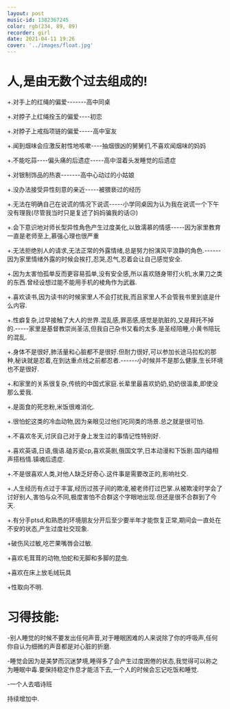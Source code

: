 ```yaml
---
layout: post
music-id: 1382367245
color: rgb(234, 89, 89)
recorder: girl
date: 2021-04-11 19:26
cover: '../images/float.jpg'
---
```

# 人,是由无数个过去组成的!
+.对手上的红绳的偏爱-------高中同桌

+.对脖子上红绳拴玉的偏爱----初恋

+.对脖子上戒指项链的偏爱-----高中室友

+.闻到烟味会应激反射性地咳嗽----抽烟很凶的舅舅们,不喜欢闻烟味的妈妈

+.不能吃蒜----偏头痛的后遗症-----高中湿着头发睡觉的后遗症

+.对银制饰品的热衷-------高中心动过的小姑娘

+.没办法接受异性刻意的亲近-----被猥亵过的经历

+.无法在明确自己在说谎的情况下说谎-----小学同桌因为认为我在说谎一个下午没有理我(尽管我当时只是复述了妈妈骗我的话😥)

+.会下意识地对师长型异性角色产生过度美化,以致濡慕的情感-----因为家里教育一直是老师至上,慕强心理也很严重

+.无法拒绝别人的请求,无法正常的外露情绪,总是努力扮演风平浪静的角色.------因为家里情绪外露的时候会挨打,忍哭,忍气,忍着会让自己感觉安全.

+.因为太害怕孤单反而更容易孤单,没有安全感,所以喜欢随身带打火机,水果刀之类的东西.曾经设想过能不能用手机的棱角作为武器.

+.喜欢读书,因为读书的时候家里人不会打扰我,而且家里人不会管我书里到底是什么内容.

+.性癖复杂,过早接触了大人的世界.混乱感,罪恶感,感觉是肮脏的,又是拜托不掉的.-----家里是基督教崇尚圣洁,但我自己杂书又看的太多.是圣经陪睡,小黄书陪玩的混乱.

+.身体不是很好,肺活量和心脏都不是很好.但耐力很好,可以参加长途马拉松的那种,秘诀就是忍着,在到达重点线之前都忍者.------小时候并不是那么健康,生长环境也不是很好.

+.和家里的关系很复杂,传统的中国式家庭.长辈里最喜欢奶奶,奶奶很温柔,即使没那么爱我.

+.是面食的死忠粉,米饭很难消化.

+.很怕蛇这类的冷血动物,因为亲眼见过他们吃同类的场景.总之就是很可怕.

+.不喜欢冬天,讨厌自己对于身上发生过的事情记性特别好.

+.喜欢英语,日语,俄语.磕苏瓷cp,喜欢英剧,俄国文学,日本动漫和下饭剧.国内磕相声搭档情.镇魂后遗症.

+.不是很喜欢人类,对他人缺乏好奇心.这件事是需要改正的,影响社交.

+.人生经历有点过于丰富,经历过孩子间的欺凌,被老师打过巴掌.从被欺凌时学会了讨好别人,害怕与众不同,极度害怕不合群这个字眼地出现.但还是很不合群到了今天.

+.有分手ptsd,和熟悉的环境朋友分开后至少要半年才能恢复正常,期间会一直处在不安的状态,产生过度社交现象.


+破伤风过敏,吃芒果嘴唇会过敏.    


+喜欢毛茸茸的动物,怕蛇和无脚和多脚的昆虫.    


+喜欢在床上放毛绒玩具    


+性取向不明.    





# 习得技能:
-别人睡觉的时候不要发出任何声音,对于睡眠困难的人来说除了你的呼吸声,任何你自认为细微的声音都是对心脏的折磨.   


-睡觉会因为是美梦而沉迷梦境,睡得多了会产生过度困倦的状态,我觉得可以称之为睡眠中毒.要保持稳定作息才能活下去,一个人的时候会忘记吃饭和睡觉.    


-一个人去唱诗班    




持续增加中.
